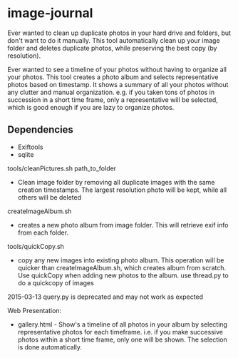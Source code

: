image-journal
=============


Ever wanted to clean up duplicate photos in your hard drive and folders, but don't want to do it manually. This tool
automatically clean up your image folder and deletes duplicate photos, while preserving the best copy (by resolution). 

Ever wanted to see a timeline of your photos without having to organize all your photos. This tool creates a photo album
and selects representative photos based on timestamp. It shows a summary of all your photos without any clutter and manual 
organization.  e.g. if you taken tons of photos in succession in a short time frame, only a representative will be selected, which is good enough
if you are lazy to organize photos.  

## Dependencies
  - Exiftools
  - sqlite


tools/cleanPictures.sh  path_to_folder
- Clean image folder by removing all duplicate images with the same creation timestamps. 
The largest resolution photo will be kept, while all others will be deleted

createImageAlbum.sh 
- creates a new photo album from image folder. This will retrieve exif info from each folder. 


tools/quickCopy.sh
- copy any new images into existing photo album. This operation will be quicker than createImageAlbum.sh, which creates
album from scratch. Use quickCopy when adding new photos to the album. 
use thread.py to do a quickcopy of images

2015-03-13  query.py is deprecated and may not work as expected

Web Presentation:
- gallery.html - Show's a timeline of all photos in your album by selecting representative photos for each timeframe. i.e. if you
make successive photos within a short time frame, only one will be shown. The selection is done automatically. 
